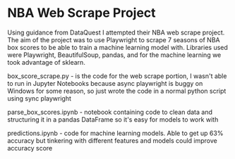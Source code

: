 # NBA Web Scrape Project

Using guidance from DataQuest I attempted their NBA web scrape project. The aim of the project was to use Playwright to scrape 7 seasons of NBA box scores to be able to train
a machine learning model with. Libraries used were Playwright, BeautifulSoup, pandas, and for the machine learning we took advantage of sklearn.

box_score_scrape.py - is the code for the web scrape portion, I wasn't able to run in Jupyter Notebooks because async playwright is buggy on Windows for some reason, so just
wrote the code in a normal python script using sync playwright

parse_box_scores.ipynb - notebook containing code to clean data and structuring it in a pandas DataFrame so it's easy for models to work with 

predictions.ipynb - code for machine learning models. Able to get up 63% accuracy but tinkering with different features and models could improve accuracy score
